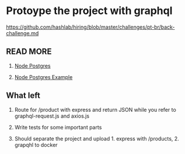 # Protoype the project with graphql

https://github.com/hashlab/hiring/blob/master/challenges/pt-br/back-challenge.md

## READ MORE

1. [Node Postgres](https://node-postgres.com)

2. [Node Postgres Example](https://blog.logrocket.com/setting-up-a-restful-api-with-node-js-and-postgresql-d96d6fc892d8/)

## What left

1. Route for /product with express and return JSON while you refer to graphql-request.js and axios.js

2. Write tests for some important parts

3. Should separate the project and upload 1. express with /products, 2. grapqhl to docker
